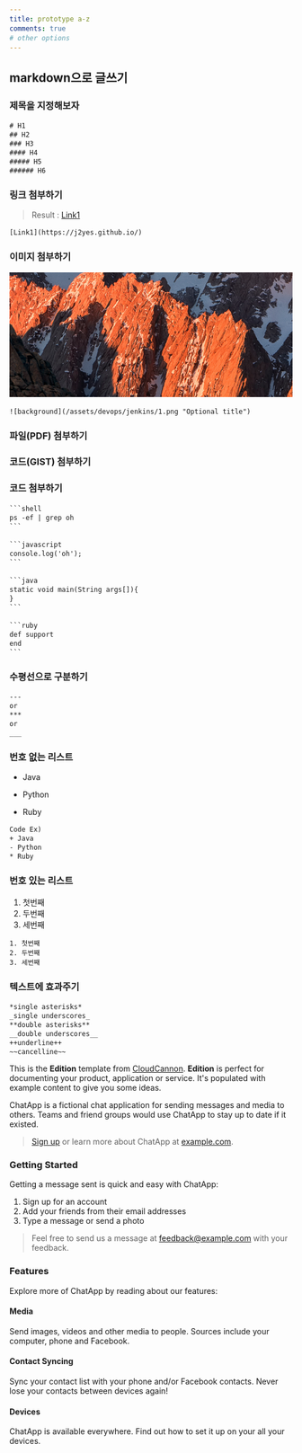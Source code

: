 ```yaml
---
title: prototype a-z
comments: true
# other options
---
```


## markdown으로 글쓰기

### 제목을 지정해보자

```
# H1
## H2
### H3
#### H4
##### H5
###### H6
```

### 링크 첨부하기

> Result : [Link1](https://j2yes.github.io/)

```
[Link1](https://j2yes.github.io/)
```

### 이미지 첨부하기

![background](/assets/devops/jenkins/1.png "Optional title")

```
![background](/assets/devops/jenkins/1.png "Optional title")
```

### 파일(PDF) 첨부하기

### 코드(GIST) 첨부하기

### 코드 첨부하기

    ```shell
    ps -ef | grep oh
    ```

    ```javascript
    console.log('oh');
    ```

    ```java
    static void main(String args[]){
    }
    ```

    ```ruby
    def support
    end
    ```


### 수평선으로 구분하기

```
---
or
***
or
___
```

### 번호 없는 리스트

+ Java
- Python
* Ruby

```
Code Ex)
+ Java
- Python
* Ruby
```
### 번호 있는 리스트

1. 첫번째
2. 두번째
3. 세번째

```
1. 첫번째
2. 두번째
3. 세번째
```

### 텍스트에 효과주기

```
*single asterisks*
_single underscores_
**double asterisks**
__double underscores__
++underline++
~~cancelline~~
```





This is the **Edition** template from [CloudCannon](http://cloudcannon.com/).
**Edition** is perfect for documenting your product, application or service.
It's populated with example content to give you some ideas.

ChatApp is a fictional chat application for sending messages and media to others.
Teams and friend groups would use ChatApp to stay up to date if it existed.

> [Sign up](http://example.com/signup) or learn more about ChatApp at [example.com](http://example.com/).

### Getting Started

Getting a message sent is quick and easy with ChatApp:

1. Sign up for an account
2. Add your friends from their email addresses
3. Type a message or send a photo

> Feel free to send us a message at [feedback@example.com](mailto:feedback@example.com) with your feedback.

### Features

Explore more of ChatApp by reading about our features:

#### Media

Send images, videos and other media to people. Sources include your computer, phone and Facebook.

#### Contact Syncing

Sync your contact list with your phone and/or Facebook contacts. Never lose your contacts between devices again!

#### Devices

ChatApp is available everywhere. Find out how to set it up on your all your devices.
